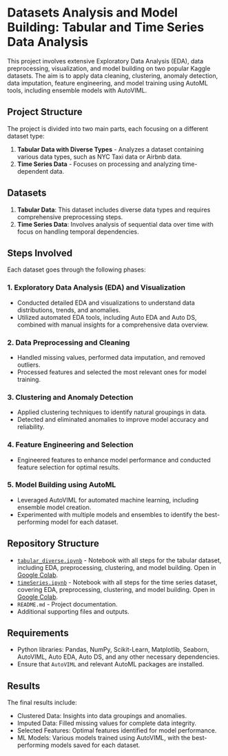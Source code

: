 # Datasets Analysis and Model Building: Tabular and Time Series Data Analysis

This project involves extensive Exploratory Data Analysis (EDA), data preprocessing, visualization, and model building on two popular Kaggle datasets. The aim is to apply data cleaning, clustering, anomaly detection, data imputation, feature engineering, and model training using AutoML tools, including ensemble models with AutoVIML.

## Project Structure

The project is divided into two main parts, each focusing on a different dataset type:
1. **Tabular Data with Diverse Types** - Analyzes a dataset containing various data types, such as NYC Taxi data or Airbnb data.
2. **Time Series Data** - Focuses on processing and analyzing time-dependent data.

## Datasets

1. **Tabular Data**: This dataset includes diverse data types and requires comprehensive preprocessing steps.
2. **Time Series Data**: Involves analysis of sequential data over time with focus on handling temporal dependencies.

## Steps Involved

Each dataset goes through the following phases:

### 1. Exploratory Data Analysis (EDA) and Visualization
- Conducted detailed EDA and visualizations to understand data distributions, trends, and anomalies.
- Utilized automated EDA tools, including Auto EDA and Auto DS, combined with manual insights for a comprehensive data overview.

### 2. Data Preprocessing and Cleaning
- Handled missing values, performed data imputation, and removed outliers.
- Processed features and selected the most relevant ones for model training.

### 3. Clustering and Anomaly Detection
- Applied clustering techniques to identify natural groupings in data.
- Detected and eliminated anomalies to improve model accuracy and reliability.

### 4. Feature Engineering and Selection
- Engineered features to enhance model performance and conducted feature selection for optimal results.

### 5. Model Building using AutoML
- Leveraged AutoVIML for automated machine learning, including ensemble model creation.
- Experimented with multiple models and ensembles to identify the best-performing model for each dataset.

## Repository Structure

- [`tabular_diverse.ipynb`](https://colab.research.google.com/drive/1ig7BbBY174IZqQb_x_mYei3nuPxv10tk?usp=sharing) - Notebook with all steps for the tabular dataset, including EDA, preprocessing, clustering, and model building. Open in [Google Colab](https://colab.research.google.com/drive/1ig7BbBY174IZqQb_x_mYei3nuPxv10tk?usp=sharing).
- [`timeSeries.ipynb`](https://colab.research.google.com/drive/16Sn9P4j1CI0oqbunxwZvxKDsCsZqbX4B?usp=sharing) - Notebook with all steps for the time series dataset, covering EDA, preprocessing, clustering, and model building. Open in [Google Colab](https://colab.research.google.com/drive/16Sn9P4j1CI0oqbunxwZvxKDsCsZqbX4B?usp=sharing).
- `README.md` - Project documentation.
- Additional supporting files and outputs.

## Requirements

- Python libraries: Pandas, NumPy, Scikit-Learn, Matplotlib, Seaborn, AutoVIML, Auto EDA, Auto DS, and any other necessary dependencies.
- Ensure that `AutoVIML` and relevant AutoML packages are installed.


## Results
The final results include:

- Clustered Data: Insights into data groupings and anomalies.
- Imputed Data: Filled missing values for complete data integrity.
- Selected Features: Optimal features identified for model performance.
- ML Models: Various models trained using AutoVIML, with the best-performing models saved for each dataset.

